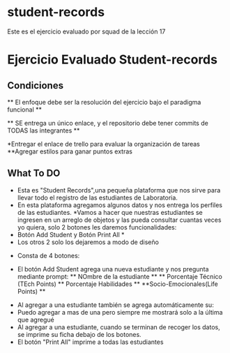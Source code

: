 # student-records
Este es el ejercicio evaluado por squad de la lección 17
# Ejercicio Evaluado Student-records

## Condiciones

** El enfoque debe ser la resolución del ejercicio bajo el paradigma funcional **

** SE entrega un único enlace, y el repositorio debe tener commits de TODAS las integrantes **

*Entregar el enlace de trello para evaluar la organización de tareas
**Agregar estilos para ganar puntos extras 

## What To DO
* Esta es "Student Records",una pequeña plataforma que nos sirve para llevar todo el registro de las estudiantes de Laboratoria.
* En esta plataforma agregamos algunos datos y nos entrega los perfiles de las estudiantes.
*Vamos a hacer que nuestras estudiantes se ingresen en un arreglo de objetos y las pueda consultar cuantas veces yo quiera, solo 2 botones les daremos funcionalidades:
* Botón Add Student y Botón Print All *
* Los otros 2 solo los dejaremos a modo de diseño 
- Consta de 4 botones:
* El botón Add Student agrega una nueva estudiante y nos pregunta mediante prompt:
** NOmbre de la estudiante **
** Porcentaje Técnico (TEch Points)
** Porcentaje Habilidades ** **Socio-Emocionales(Life Points) **
- Al agregar a una estudiante también se agrega automáticamente su:
- Puedo agregar a mas de una pero siempre me mostrará solo a la última que agregué
- Al agregar a una estudiante, cuando se terminan de recoger los datos, se imprime su ficha debajo de los botones.
- El botón "Print All" imprime a todas las estudiantes



